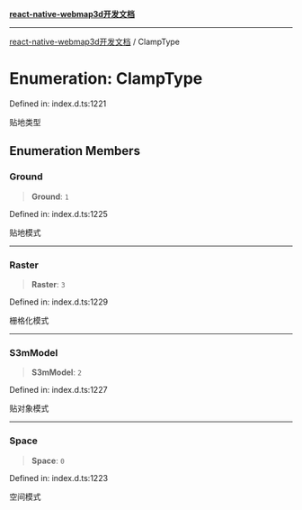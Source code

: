 [**react-native-webmap3d开发文档**](../README.md)

***

[react-native-webmap3d开发文档](../globals.md) / ClampType

# Enumeration: ClampType

Defined in: index.d.ts:1221

贴地类型

## Enumeration Members

### Ground

> **Ground**: `1`

Defined in: index.d.ts:1225

贴地模式

***

### Raster

> **Raster**: `3`

Defined in: index.d.ts:1229

栅格化模式

***

### S3mModel

> **S3mModel**: `2`

Defined in: index.d.ts:1227

贴对象模式

***

### Space

> **Space**: `0`

Defined in: index.d.ts:1223

空间模式
